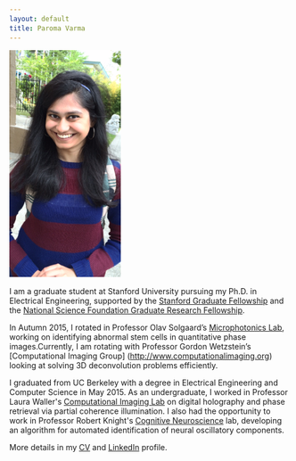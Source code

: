 ```yaml
---
layout: default
title: Paroma Varma
---
```


<div>
<div style="text-align:left; display:inline-block; vertical-align: text-bottom;” markdown="1">
<img src="profile.jpg" alt="Drawing" style="width: 200px; position: relative; margin-right: 10px" />
</div>

<div style="text-align:left; display:inline-block" markdown="1">

I am a graduate student at Stanford University pursuing my Ph.D. in Electrical Engineering, supported by the [Stanford Graduate Fellowship](https://vpge.stanford.edu/fellowships-funding/sgf/details) and the [National Science Foundation Graduate Research Fellowship](https://www.nsfgrfp.org). 

In Autumn 2015, I rotated in Professor Olav Solgaard’s [Microphotonics Lab](http://web.stanford.edu/group/sml/cgi-bin/index.php), working on identifying abnormal stem cells in quantitative phase images.Currently, I am rotating with Professor Gordon Wetzstein’s [Computational Imaging Group] (http://www.computationalimaging.org) looking at solving 3D deconvolution problems efficiently.

I graduated from UC Berkeley with a degree in Electrical Engineering and Computer Science in May 2015. As an undergraduate, I worked in Professor Laura Waller's [Computational Imaging Lab](http://www.laurawaller.com/) on digital holography and phase retrieval via partial coherence illumination. I also had the opportunity to work in Professor Robert Knight's [Cognitive Neuroscience](http://knightlab.berkeley.edu/) lab, developing an algorithm for automated identification of neural oscillatory components. 

More details in my [CV](cv.pdf) and [LinkedIn](https://www.linkedin.com/in/paromavarma) profile. 
</div>
</div>






